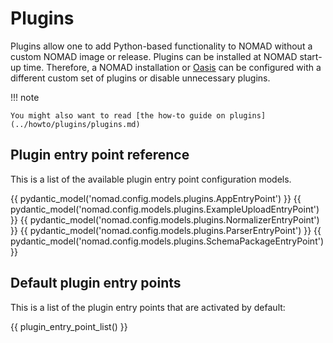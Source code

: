 # Plugins

Plugins allow one to add Python-based functionality to NOMAD without a custom NOMAD image or release. Plugins can be installed at NOMAD start-up time. Therefore, a NOMAD installation or [Oasis](../howto/oasis/install.md) can be configured with a different custom set of plugins or disable unnecessary plugins.

!!! note

    You might also want to read [the how-to guide on plugins](../howto/plugins/plugins.md)

## Plugin entry point reference

This is a list of the available plugin entry point configuration models.

{{ pydantic_model('nomad.config.models.plugins.AppEntryPoint') }}
{{ pydantic_model('nomad.config.models.plugins.ExampleUploadEntryPoint') }}
{{ pydantic_model('nomad.config.models.plugins.NormalizerEntryPoint') }}
{{ pydantic_model('nomad.config.models.plugins.ParserEntryPoint') }}
{{ pydantic_model('nomad.config.models.plugins.SchemaPackageEntryPoint') }}

## Default plugin entry points

This is a list of the plugin entry points that are activated by default:

{{ plugin_entry_point_list() }}
